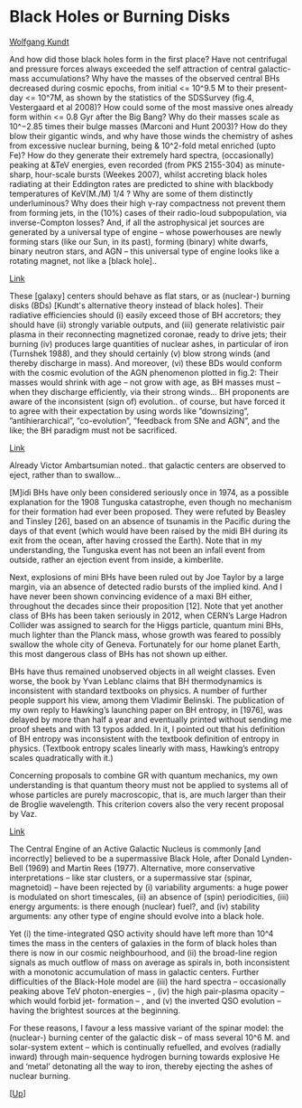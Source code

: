 # Black Holes or Burning Disks

[Wolfgang Kundt](https://arxiv.org/abs/0902.3151)

And how did those black holes form in the first place? Have not
centrifugal and pressure forces always exceeded the self attraction of
central galactic-mass accumulations? Why have the masses of the
observed central BHs decreased during cosmic epochs, from initial <=
10^9.5 M to their present-day <= 10^7M, as shown by the statistics of
the SDSSurvey (fig.4, Vestergaard et al 2008)? How could some of the
most massive ones already form within <= 0.8 Gyr after the Big Bang?
Why do their masses scale as 10^−2.85 times their bulge masses
(Marconi and Hunt 2003)? How do they blow their gigantic winds, and
why have those winds the chemistry of ashes from excessive nuclear
burning, being & 10^2-fold metal enriched (upto Fe)? How do they
generate their extremely hard spectra, (occasionally) peaking at &TeV
energies, even recorded (from PKS 2155-304) as minute-sharp,
hour-scale bursts (Weekes 2007), whilst accreting black holes
radiating at their Eddington rates are predicted to shine with
blackbody temperatures of KeV(M./M) 1/4 ?  Why are some of them
distinctly underluminous? Why does their high γ-ray compactness not
prevent them from forming jets, in the (10%) cases of their radio-loud
subpopulation, via inverse-Compton losses?  And, if all the
astrophysical jet sources are generated by a universal type of engine
– whose powerhouses are newly forming stars (like our Sun, in its
past), forming (binary) white dwarfs, binary neutron stars, and AGN –
this universal type of engine looks like a rotating magnet, not like a
[black hole]..

[Link](https://link.springer.com/article/10.1007/s10714-009-0815-9)

These [galaxy] centers should behave as flat stars, or as (nuclear-)
burning disks (BDs) [Kundt's alternative theory instead of black
holes]. Their radiative efficiencies should (i) easily exceed those of
BH accretors; they should have (ii) strongly variable outputs, and
(iii) generate relativistic pair plasma in their reconnecting
magnetized coronae, ready to drive jets; their burning (iv) produces
large quantities of nuclear ashes, in particular of iron (Turnshek
1988), and they should certainly (v) blow strong winds (and thereby
discharge in mass). And moreover, (vi) these BDs would conform with
the cosmic evolution of the AGN phenomenon plotted in fig.2: Their
masses would shrink with age – not grow with age, as BH masses must –
when they discharge efficiently, via their strong winds... BH
proponents are aware of the inconsistent (sign of) evolution.. of
course, but have forced it to agree with their expectation by using
words like ”downsizing”, ”antihierarchical”, ”co-evolution”, ”feedback
from SNe and AGN”, and the like; the BH paradigm must not be
sacrificed.

[Link](https://www.researchgate.net/publication/272370922_A_Brief_Observational_History_of_the_Black-Hole_Spacetimes)

Already Victor Ambartsumian noted.. that galactic centers are observed
to eject, rather than to swallow... 

[M]idi BHs have only been considered seriously once in 1974, as a
possible explanation for the 1908 Tunguska catastrophe, even though no
mechanism for their formation had ever been proposed. They were
refuted by Beasley and Tinsley [26], based on an absence of tsunamis
in the Pacific during the days of that event (which would have been
raised by the midi BH during its exit from the ocean, after having
crossed the Earth). Note that in my understanding, the Tunguska event
has not been an infall event from outside, rather an ejection event
from inside, a kimberlite.

Next, explosions of mini BHs have been ruled out by Joe Taylor by a
large margin, via an absence of detected radio bursts of the implied
kind. And I have never been shown convincing evidence of a maxi BH
either, throughout the decades since their proposition [12]. Note that
yet another class of BHs has been taken seriously in 2012, when CERN’s
Large Hadron Collider was assigned to search for the Higgs particle,
quantum mini BHs, much lighter than the Planck mass, whose growth was
feared to possibly swallow the whole city of Geneva. Fortunately for
our home planet Earth, this most dangerous class of BHs has not shown
up either.

BHs have thus remained unobserved objects in all weight classes. Even
worse, the book by Yvan Leblanc claims that BH thermodynamics is
inconsistent with standard textbooks on physics. A number of further
people support his view, among them Vladimir Belinski. The publication
of my own reply to Hawking’s launching paper on BH entropy, in [1976],
was delayed by more than half a year and eventually printed without
sending me proof sheets and with 13 typos added. In it, I pointed out
that his definition of BH entropy was inconsistent with the textbook
definition of entropy in physics. (Textbook entropy scales linearly
with mass, Hawking’s entropy scales quadratically with it.)

Concerning proposals to combine GR with quantum mechanics, my own
understanding is that quantum theory must not be applied to systems
all of whose particles are purely macroscopic, that is, are much
larger than their de Broglie wavelength. This criterion covers also
the very recent proposal by Vaz.

<a name='centralengine'/>

[Link](https://arxiv.org/abs/astro-ph/9810059)

The Central Engine of an Active Galactic Nucleus is commonly [and
incorrectly] believed to be a supermassive Black Hole, after Donald
Lynden-Bell (1969) and Martin Rees (1977). Alternative, more
conservative interpretations – like star clusters, or a supermassive
star (spinar, magnetoid) – have been rejected by (i) variability
arguments: a huge power is modulated on short timescales, (ii) an
absence of (spin) periodicities, (iii) energy arguments: is there
enough (nuclear) fuel?, and (iv) stability arguments: any other type
of engine should evolve into a black hole.

Yet (i) the time-integrated QSO activity should have left more than
10^4 times the mass in the centers of galaxies in the form of black
holes than there is now in our cosmic neighbourhood, and (ii) the
broad-line region signals as much outflow of mass on average as
spirals in, both inconsistent with a monotonic accumulation of mass in
galactic centers. Further difficulties of the Black-Hole model are
(iii) the hard spectra – occasionally peaking above TeV
photon-energies – , (iv) the high pair-plasma opacity – which would
forbid jet- formation – , and (v) the inverted QSO evolution – having
the brightest sources at the beginning.

For these reasons, I favour a less massive variant of the spinar
model: the (nuclear-) burning center of the galactic disk – of mass
several 10^6 M. and solar-system extent – which is continually
refuelled, and evolves (radially inward) through main-sequence
hydrogen burning towards explosive He and ‘metal’ detonating all the
way to iron, thereby ejecting the ashes of nuclear burning.

[[Up](../../2018/09/junk-science.html)]
